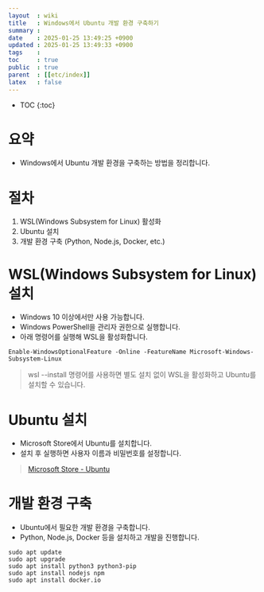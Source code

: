 ```yaml
---
layout  : wiki
title   : Windows에서 Ubuntu 개발 환경 구축하기
summary : 
date    : 2025-01-25 13:49:25 +0900
updated : 2025-01-25 13:49:33 +0900
tags    : 
toc     : true
public  : true
parent  : [[etc/index]]
latex   : false
---
```

* TOC
{:toc}

# 요약
- Windows에서 Ubuntu 개발 환경을 구축하는 방법을 정리합니다.

# 절차 
1. WSL(Windows Subsystem for Linux) 활성화
2. Ubuntu 설치
3. 개발 환경 구축 (Python, Node.js, Docker, etc.)

# WSL(Windows Subsystem for Linux) 설치
- Windows 10 이상에서만 사용 가능합니다.
- Windows PowerShell을 관리자 권한으로 실행합니다.
- 아래 명령어를 실행해 WSL을 활성화합니다.
```shell
Enable-WindowsOptionalFeature -Online -FeatureName Microsoft-Windows-Subsystem-Linux
```
> wsl --install 명령어를 사용하면 별도 설치 없이 WSL을 활성화하고 Ubuntu를 설치할 수 있습니다.

# Ubuntu 설치
- Microsoft Store에서 Ubuntu를 설치합니다.
- 설치 후 실행하면 사용자 이름과 비밀번호를 설정합니다.

> [Microsoft Store - Ubuntu](https://apps.microsoft.com/search?query=ubunto+20.04&hl=ko-kr&gl=KR)

# 개발 환경 구축
- Ubuntu에서 필요한 개발 환경을 구축합니다.
- Python, Node.js, Docker 등을 설치하고 개발을 진행합니다.

```shell
sudo apt update
sudo apt upgrade
sudo apt install python3 python3-pip
sudo apt install nodejs npm
sudo apt install docker.io
```